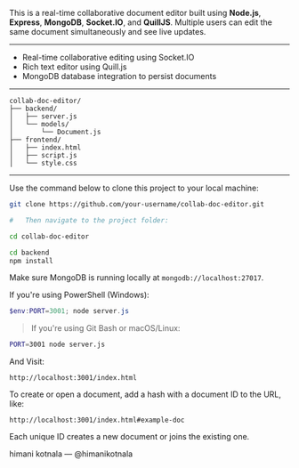  <!-- Collaborative Real-Time Document Editor -->

This is a real-time collaborative document editor built using **Node.js**, **Express**, **MongoDB**, **Socket.IO**, and **QuillJS**. Multiple users can edit the same document simultaneously and see live updates.

---

<!-- Features -->

* Real-time collaborative editing using Socket.IO
* Rich text editor using Quill.js
* MongoDB database integration to persist documents

---

  <!-- Folder Structure -->

```
collab-doc-editor/
├── backend/
│   ├── server.js
│   └── models/
│       └── Document.js
├── frontend/
│   ├── index.html
│   ├── script.js
│   └── style.css
```

---

<!-- ##  Setup Instructions -->

  <!-- Clone the repository -->

Use the command below to clone this project to your local machine:

```bash
git clone https://github.com/your-username/collab-doc-editor.git

#   Then navigate to the project folder:

cd collab-doc-editor
```

 <!-- Install these -->

```bash
cd backend
npm install
```

 <!-- Start MongoDB -->

Make sure MongoDB is running locally at `mongodb://localhost:27017`.

 <!-- Start the Server -->

If you're using PowerShell (Windows):

```powershell
$env:PORT=3001; node server.js
```

> If you're using Git Bash or macOS/Linux:

```bash
PORT=3001 node server.js
```

 <!-- Open the App in Browser -->

 And Visit:

```
http://localhost:3001/index.html
```

To create or open a document, add a hash with a document ID to the URL, like:

```
http://localhost:3001/index.html#example-doc
```

Each unique ID creates a new document or joins the existing one.

 <!-- Author -->
 
 himani kotnala — @himanikotnala
